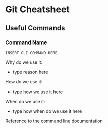 # Git Cheatsheet

## Useful Commands

### Command Name

`INSERT CLI COMMAND HERE`

Why do we use it:
- type reason here

How do we use it:
- type how we use it here

When do we use it:
- type how when do we use it here

Reference to the command line documentation